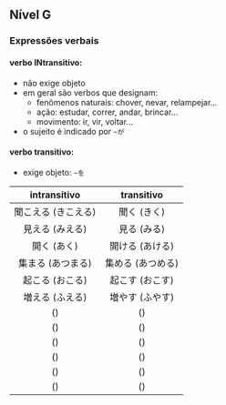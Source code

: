 ## Nível G

### Expressões verbais
#### verbo INtransitivo:
- não exige objeto
- em geral são verbos que designam:
    - fenômenos naturais: chover, nevar, relampejar...
    - ação: estudar, correr, andar, brincar...
    - movimento: ir, vir, voltar...
- o sujeito é indicado por ```~が```

#### verbo transitivo:
- exige objeto: ```~を```



| intransitivo | transitivo |
|:------------:|:----------:|
| 聞こえる (きこえる) | 聞く (きく) |
| 見える (みえる) | 見る (みる) |
| 開く (あく) | 開ける (あける) |
| 集まる (あつまる) | 集める (あつめる) |
| 起こる (おこる) | 起こす (おこす) |
| 増える (ふえる) | 増やす (ふやす) |
|  () |  () |
|  () |  () |
|  () |  () |
|  () |  () |
|  () |  () |
|  () |  () |